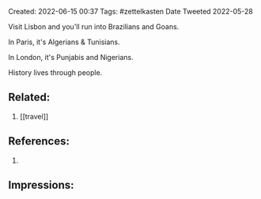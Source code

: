 Created: 2022-06-15 00:37
Tags: #zettelkasten 
Date Tweeted 2022-05-28


Visit Lisbon and you'll run into Brazilians and Goans.

In Paris, it's Algerians & Tunisians. 

In London, it's Punjabis and Nigerians. 

History lives through people.

## Related:
1. [[travel]]

## References:
1. 

## Impressions:

